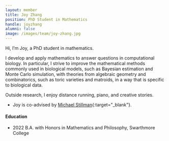 ```yaml
---
layout: member
title: Joy Zhang
position: PhD Student in Mathematics
handle: joyzhang
alumni: false
image: /images/team/joy-zhang.jpg
---
```


Hi, I’m Joy, a PhD student in mathematics.

I develop and apply mathematics to answer questions in computational biology. In particular, I strive to improve the mathematical methods commonly used in biological models, such as Bayesian estimation and Monte Carlo simulation, with theories from algebraic geometry and combinatorics, such as toric varieties and matroids, in a way that is specific to biological data.

Outside research, I enjoy distance running, piano, and creative stories.

* Joy is co-advised by [Michael Stillman](https://math.cornell.edu/michael-e-stillman){:target="_blank"}. 

#### Education 
* 2022 B.A. with Honors in Mathematics and Philosophy, Swarthmore College

